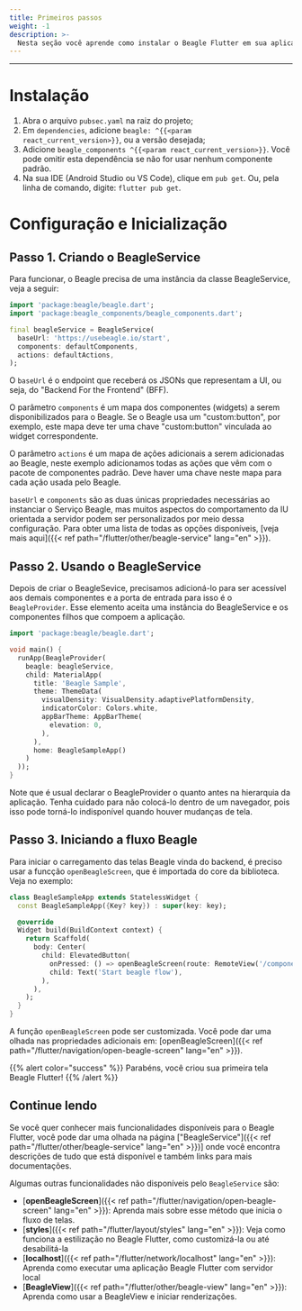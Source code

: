 ```yaml
---
title: Primeiros passos
weight: -1
description: >-
  Nesta seção você aprende como instalar o Beagle Flutter em sua aplicação e o passo a passo inicial para começar a usar.
---
```


---

# Instalação

1. Abra o arquivo `pubsec.yaml` na raiz do projeto;
2. Em `dependencies`, adicione `beagle: ^{{<param react_current_version>}}`, ou a versão desejada;
3. Adicione `beagle_components ^{{<param react_current_version>}}`. Você pode omitir esta dependência se não for usar nenhum componente padrão.
4. Na sua IDE (Android Studio ou VS Code), clique em  `pub get`. Ou, pela linha de comando, digite: `flutter pub get`.

# Configuração e Inicialização

## Passo 1. Criando o BeagleService
Para funcionar, o Beagle precisa de uma instância da classe BeagleService, veja a seguir:

```dart
import 'package:beagle/beagle.dart';
import 'package:beagle_components/beagle_components.dart';

final beagleService = BeagleService(
  baseUrl: 'https://usebeagle.io/start',
  components: defaultComponents,
  actions: defaultActions,
);
```

O `baseUrl` é o endpoint que receberá os JSONs que representam a UI, ou seja, do "Backend For the Frontend" (BFF). 

O parâmetro `components` é um mapa dos componentes (widgets) a serem disponibilizados para o Beagle. Se o Beagle usa um "custom:button", por exemplo, este mapa deve ter uma chave "custom:button" vinculada ao widget correspondente. 

O parâmetro `actions` é um mapa de ações adicionais a serem adicionadas ao Beagle, neste exemplo adicionamos todas as ações que vêm com o pacote de componentes padrão. Deve haver uma chave neste mapa para cada ação usada pelo Beagle.

`baseUrl` e `components` são as duas únicas propriedades necessárias ao instanciar o Serviço Beagle, mas muitos aspectos do comportamento da IU orientada a servidor podem ser personalizados por meio dessa configuração. Para obter uma lista de todas as opções disponíveis, [veja mais aqui]({{< ref path="/flutter/other/beagle-service" lang="en" >}}).

## Passo 2. Usando o BeagleService

Depois de criar o BeagleSevice, precisamos adicioná-lo para ser acessível aos demais componentes e a porta de entrada para isso é o `BeagleProvider`. Esse elemento aceita uma instância do BeagleService e os componentes filhos que compoem a aplicação.

```dart
import 'package:beagle/beagle.dart';

void main() {
  runApp(BeagleProvider(
    beagle: beagleService,
    child: MaterialApp(
      title: 'Beagle Sample',
      theme: ThemeData(
        visualDensity: VisualDensity.adaptivePlatformDensity,
        indicatorColor: Colors.white,
        appBarTheme: AppBarTheme(
          elevation: 0,
        ),
      ),
      home: BeagleSampleApp()
    )
  ));
}
```

Note que é usual declarar o BeagleProvider o quanto antes na hierarquia da aplicação. Tenha cuidado para não colocá-lo dentro de um navegador, pois isso pode torná-lo indisponível quando houver mudanças de tela.

## Passo 3. Iniciando a fluxo Beagle

Para iniciar o carregamento das telas Beagle vinda do backend, é preciso usar a funcção `openBeagleScreen`, que é importada do core da biblioteca. Veja no exemplo:

```dart
class BeagleSampleApp extends StatelessWidget {
  const BeagleSampleApp({Key? key}) : super(key: key);

  @override
  Widget build(BuildContext context) {
    return Scaffold(
      body: Center(
        child: ElevatedButton(
          onPressed: () => openBeagleScreen(route: RemoteView('/components'), context: context),
          child: Text('Start beagle flow'),
        ),
      ),
    );
  }
}
```

A função `openBeagleScreen` pode ser customizada. Você pode dar uma olhada nas propriedades adicionais em: [openBeagleScreen]({{< ref path="/flutter/navigation/open-beagle-screen" lang="en" >}}).

{{% alert color="success" %}}
Parabéns, você criou sua primeira tela Beagle Flutter!
{{% /alert %}}

## Continue lendo
Se você quer conhecer mais funcionalidades disponíveis para o Beagle Flutter, você pode dar uma olhada na página ["BeagleService"]({{< ref path="/flutter/other/beagle-service" lang="en" >}})] onde você encontra descrições de tudo que está disponível e também links para mais documentações.

Algumas outras funcionalidades não disponíveis pelo `BeagleService` são:

- [**openBeagleScreen**]({{< ref path="/flutter/navigation/open-beagle-screen" lang="en" >}}): Aprenda mais sobre esse método que inicia o fluxo de telas.
- [**styles**]({{< ref path="/flutter/layout/styles" lang="en" >}}): Veja como funciona a estilização no Beagle Flutter, como customizá-la ou até desabilitá-la
- [**localhost**]({{< ref path="/flutter/network/localhost" lang="en" >}}): Aprenda como executar uma aplicação Beagle Flutter com servidor local
- [**BeagleView**]({{< ref path="/flutter/other/beagle-view" lang="en" >}}): Aprenda como usar a BeagleView e iniciar renderizações.